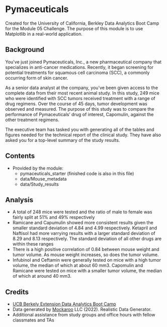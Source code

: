 # Pymaceuticals
Created for the University of California, Berkley Data Analytics Boot Camp for the Module 05 Challenge. The purpose of this module is to use Matplotlib in a real-world application.

## Background
You've just joined Pymaceuticals, Inc., a new pharmaceutical company that specializes in anti-cancer medications. Recently, it began screening for potential treatments for squamous cell carcinoma (SCC), a commonly occurring form of skin cancer.

As a senior data analyst at the company, you've been given access to the complete data from their most recent animal study. In this study, 249 mice who were identified with SCC tumors received treatment with a range of drug regimens. Over the course of 45 days, tumor development was observed and measured. The purpose of this study was to compare the performance of Pymaceuticals’ drug of interest, Capomulin, against the other treatment regimens.

The executive team has tasked you with generating all of the tables and figures needed for the technical report of the clinical study. They have also asked you for a top-level summary of the study results.

## Contents
- Provided by the module:
  - pymaceuticals_starter (finished code is also in this file)
  - data/Mouse_metadata
  - data/Study_results

## Analysis
- A total of 248 mice were tested and the ratio of male to female was fairly split at 51% and 49% respectively
- Ramicane and Capumulin showed more consistent results given the smaller standard deviation of 4.84 and 4.99 respectively. Ketapril and Naftisol had more varrying results with a larger standard deviation of 8.29 and 8.13 respectively. The standard deviation of all other drugs are within these ranges
- There is a high positive correlation of 0.84 between mouse weight and tumor volume. As mouse weight increases, so does the tumor volume.
- Infubinol and Ceftamin were generally tested on mice with a high tumor volume, the median of which at about 60 mm3. Capomulin and Ramicane were tested on mice with a smaller tumor volume, the median of which at around 40 mm3.

## Credits
- [UCB Berkely Extension Data Analytics Boot Camp](https://bootcamp.berkeley.edu/data/)  
- Data generated by [Mockaroo](https://mockaroo.com/) LLC (2022). Realistic Data Generator.
- Additional assistance from study groups and office hours with fellow classmates and TAs
